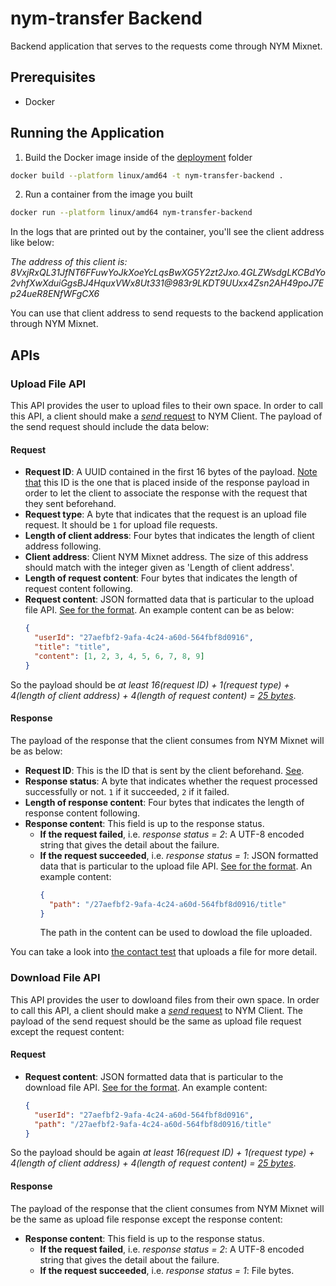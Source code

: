 # nym-transfer Backend

Backend application that serves to the requests come through NYM Mixnet.

## Prerequisites

- Docker

## Running the Application

1. Build the Docker image inside of the [deployment](./deployment/) folder
```bash
docker build --platform linux/amd64 -t nym-transfer-backend .
```
2. Run a container from the image you built
```bash
docker run --platform linux/amd64 nym-transfer-backend
```

In the logs that are printed out by the container, you'll see the client address like below:

_The address of this client is: 8VxjRxQL31JfNT6FFuwYoJkXoeYcLqsBwXG5Y2zt2Jxo.4GLZWsdgLKCBdYo2vhfXwXduiGgsBJ4HquxVWx8Ut331@983r9LKDT9UUxx4Zsn2AH49poJ7Ep24ueR8ENfWFgCX6_

You can use that client address to send requests to the backend application through NYM Mixnet.

## APIs

### Upload File API

This API provides the user to upload files to their own space. In order to call this API, a client should make a [_send_ request](https://nymtech.net/docs/developers/clients/websocket/usage#sending-binary-data) to NYM Client. The payload of the send request should include the data below:

#### Request

- **Request ID**: A UUID contained in the first 16 bytes of the payload. <ins>Note that</ins> this ID is the one that is placed inside of the response payload in order to let the client to associate the response with the request that they sent beforehand.
- **Request type**: A byte that indicates that the request is an upload file request. It should be `1` for upload file requests.
- **Length of client address**: Four bytes that indicates the length of client address following.
- **Client address**: Client NYM Mixnet address. The size of this address should match with the integer given as 'Length of client address'.
- **Length of request content**: Four bytes that indicates the length of request content following.
- **Request content**: JSON formatted data that is particular to the upload file API. [See for the format](/be/src/main/java/net/nymtech/server/handler/upload_file/UploadFileRequest.java). An example content can be as below:
  ```json
  {
    "userId": "27aefbf2-9afa-4c24-a60d-564fbf8d0916",
    "title": "title",
    "content": [1, 2, 3, 4, 5, 6, 7, 8, 9]
  }
  ```

So the payload should be _at least 16(request ID) + 1(request type) + 4(length of client address) + 4(length of request content) = <ins>25 bytes</ins>_.

#### Response

The payload of the response that the client consumes from NYM Mixnet will be as below:
- **Request ID**: This is the ID that is sent by the client beforehand. [See](/be/README.md?plain=1#L32).
- **Response status**: A byte that indicates whether the request processed successfully or not. `1` if it succeeded, `2` if it failed.
- **Length of response content**: Four bytes that indicates the length of response content following.
- **Response content**: This field is up to the response status.
  - **If the request failed**, i.e. _response status = 2_: A UTF-8 encoded string that gives the detail about the failure.
  - **If the request succeeded**, i.e. _response status = 1_: JSON formatted data that is particular to the upload file API. [See for the format](/be/src/main/java/net/nymtech/server/handler/upload_file/UploadFileResponse.java). An example content:
    ```json
    {
      "path": "/27aefbf2-9afa-4c24-a60d-564fbf8d0916/title"
    }
    ```
    The path in the content can be used to dowload the file uploaded.

You can take a look into [the contact test](/be/src/test/java/net/nymtech/server/ServerContractTest.java#L59) that uploads a file for more detail.

### Download File API

This API provides the user to dowloand files from their own space. In order to call this API, a client should make a [_send_ request](https://nymtech.net/docs/developers/clients/websocket/usage#sending-binary-data) to NYM Client. The payload of the send request should be the same as upload file request except the request content:

#### Request

- **Request content**: JSON formatted data that is particular to the download file API. [See for the format](/be/src/main/java/net/nymtech/server/handler/download_file/DownloadFileRequest.java). An example content:
  ```json
  {
    "userId": "27aefbf2-9afa-4c24-a60d-564fbf8d0916",
    "path": "/27aefbf2-9afa-4c24-a60d-564fbf8d0916/title"
  }
  ```

So the payload should be again _at least 16(request ID) + 1(request type) + 4(length of client address) + 4(length of request content) = <ins>25 bytes</ins>_.

#### Response

The payload of the response that the client consumes from NYM Mixnet will be the same as upload file response except the response content:
- **Response content**: This field is up to the response status.
  - **If the request failed**, i.e. _response status = 2_: A UTF-8 encoded string that gives the detail about the failure.
  - **If the request succeeded**, i.e. _response status = 1_: File bytes.

